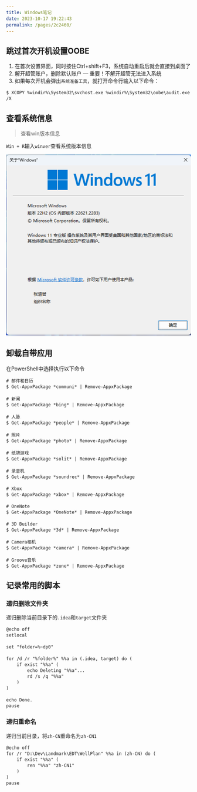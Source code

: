 ```yaml
---
title: Windows笔记
date: 2023-10-17 19:22:43
permalink: /pages/2c2460/
---
```


## 跳过首次开机设置OOBE

1. 在首次设置界面，同时按住Ctrl+shift+F3，系统自动重启后就会直接到桌面了
2. 解开超管账户，删除默认账户 — 重要！不解开超管无法进入系统
3. 如果每次开机会弹出`系统准备工具`，就打开命令行输入以下命令：

```shell
$ XCOPY %windir%\System32\svchost.exe %windir%\System32\oobe\audit.exe /X
```



## 查看系统信息

> 查看win版本信息

`Win + R`输入`winver`查看系统版本信息

![image-20230928143915834](./img/windows/image-20230928143915834.png)



## 卸载自带应用

在PowerShell中选择执行以下命令

```shell
# 邮件和日历
$ Get-AppxPackage *communi* | Remove-AppxPackage

# 新闻
$ Get-AppxPackage *bing* | Remove-AppxPackage

# 人脉
$ Get-AppxPackage *people* | Remove-AppxPackage

# 照片
$ Get-AppxPackage *photo* | Remove-AppxPackage

# 纸牌游戏
$ Get-AppxPackage *solit* | Remove-AppxPackage

# 录音机
$ Get-AppxPackage *soundrec* | Remove-AppxPackage

# Xbox
$ Get-AppxPackage *xbox* | Remove-AppxPackage

# OneNote
$ Get-AppxPackage *OneNote* | Remove-AppxPackage

# 3D Builder
$ Get-AppxPackage *3d* | Remove-AppxPackage

# Camera相机
$ Get-AppxPackage *camera* | Remove-AppxPackage

# Groove音乐
$ Get-AppxPackage *zune* | Remove-AppxPackage
```



## 记录常用的脚本

### 递归删除文件夹

递归删除当前目录下的`.idea`和`target`文件夹

```shell
@echo off
setlocal

set "folder=%~dp0"

for /d /r "%folder%" %%a in (.idea, target) do (
    if exist "%%a" (
        echo Deleting "%%a"...
        rd /s /q "%%a"
    )
)

echo Done.
pause
```



### 递归重命名

递归当前目录，将`zh-CN`重命名为`zh-CN1`

```shell
@echo off
for /r "D:\Dev\Landmark\EDT\WellPlan" %%a in (zh-CN) do (
    if exist "%%a" (
        ren "%%a" "zh-CN1"
    )
)
pause
```

